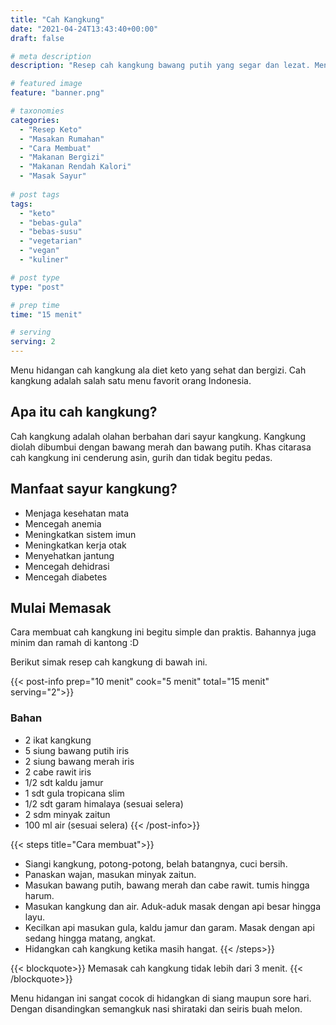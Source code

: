 ```yaml
---
title: "Cah Kangkung"
date: "2021-04-24T13:43:40+00:00"
draft: false

# meta description
description: "Resep cah kangkung bawang putih yang segar dan lezat. Menu makanan diet keto dan vegan ."

# featured image
feature: "banner.png"

# taxonomies
categories:
  - "Resep Keto"
  - "Masakan Rumahan"
  - "Cara Membuat"
  - "Makanan Bergizi"
  - "Makanan Rendah Kalori"
  - "Masak Sayur"
  
# post tags
tags:
  - "keto"
  - "bebas-gula"
  - "bebas-susu"
  - "vegetarian"
  - "vegan"
  - "kuliner"

# post type
type: "post"

# prep time
time: "15 menit"

# serving
serving: 2
---
```

Menu hidangan cah kangkung ala diet keto yang sehat dan bergizi. Cah kangkung adalah salah satu menu favorit orang Indonesia.

## Apa itu cah kangkung?

Cah kangkung adalah olahan berbahan dari sayur kangkung. Kangkung diolah dibumbui dengan bawang merah dan bawang putih. Khas citarasa cah kangkung ini cenderung asin, gurih dan tidak begitu pedas.

## Manfaat sayur kangkung?

- Menjaga kesehatan mata
- Mencegah anemia
- Meningkatkan sistem imun
- Meningkatkan kerja otak
- Menyehatkan jantung
- Mencegah dehidrasi
- Mencegah diabetes

## Mulai Memasak
Cara membuat cah kangkung ini begitu simple dan praktis. Bahannya juga minim dan ramah di kantong :D

Berikut simak resep cah kangkung di bawah ini.

{{< post-info prep="10 menit" cook="5 menit" total="15 menit" serving="2">}}

### Bahan

- 2 ikat kangkung
- 5 siung bawang putih iris
- 2 siung bawang merah iris
- 2 cabe rawit iris 
- 1/2 sdt kaldu jamur
- 1 sdt gula tropicana slim
- 1/2 sdt garam himalaya (sesuai selera)
- 2 sdm minyak zaitun
- 100 ml air (sesuai selera)
{{< /post-info>}}

{{< steps title="Cara membuat">}}
- Siangi kangkung, potong-potong, belah batangnya, cuci bersih.
- Panaskan wajan, masukan minyak zaitun.
- Masukan bawang putih, bawang merah dan cabe rawit. tumis hingga harum.
- Masukan kangkung dan air. Aduk-aduk masak dengan api besar hingga layu.
- Kecilkan api masukan gula, kaldu jamur dan garam. Masak dengan api sedang hingga matang, angkat.
- Hidangkan cah kangkung ketika masih hangat.
{{< /steps>}}

{{< blockquote>}}
Memasak cah kangkung tidak lebih dari 3 menit.
{{< /blockquote>}}

Menu hidangan ini sangat cocok di hidangkan di siang maupun sore hari. Dengan disandingkan semangkuk nasi shirataki dan seiris buah melon.


